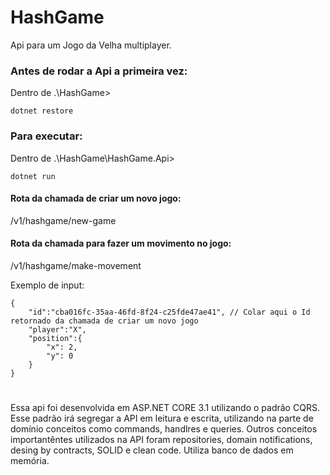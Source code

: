 # HashGame

Api para um Jogo da Velha multiplayer.

### Antes de rodar a Api a primeira vez:
Dentro de .\HashGame>
```
dotnet restore
```

### Para executar:
Dentro de .\HashGame\HashGame.Api>
```
dotnet run
```

#### Rota da chamada de criar um novo jogo:
/v1/hashgame/new-game

#### Rota da chamada para fazer um movimento no jogo:
/v1/hashgame/make-movement

Exemplo de input:
```
{
    "id":"cba016fc-35aa-46fd-8f24-c25fde47ae41", // Colar aqui o Id retornado da chamada de criar um novo jogo
    "player":"X",
    "position":{
        "x": 2,
        "y": 0
    }
}
```

# 
Essa api foi desenvolvida em ASP.NET CORE 3.1 utilizando o padrão CQRS. Esse padrão irá segregar a API em leitura e escrita, utilizando na parte de domínio conceitos como commands, handlres e queries. Outros conceitos importantêntes utilizados na API foram repositories, domain notifications, desing by contracts, SOLID e clean code.
Utiliza banco de dados em memória.

